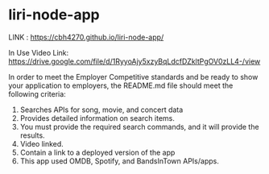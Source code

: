 # liri-node-app

LINK :  https://cbh4270.github.io/liri-node-app/

In Use Video Link: https://drive.google.com/file/d/1RyyoAjy5xzyBqLdcfDZkltPgOV0zLL4-/view


In order to meet the Employer Competitive standards and be ready to show your application to employers, the README.md file should meet the following criteria:


1.	Searches APIs for song, movie, and concert data
2.	Provides detailed information on search items.
3.	You must provide the required search commands, and it will provide the results.
4.	Video linked.
5.	Contain a link to a deployed version of the app
6.	This app used OMDB, Spotify, and BandsInTown APIs/apps.


